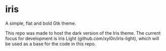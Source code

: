 iris
====

A simple, flat and bold Gtk theme.

This repo was made to host the dark version of the Iris theme. The current focus for development is Iris Light (github.com/xyl0n/iris-light), which will be used as a base for the code in this repo.
